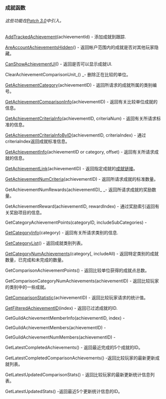 ### 成就函数

###### 这些功能在[Patch 3.0](https://wow.gamepedia.com/Patch_3.0)中引入。

[AddTrackedAchievement](https://wow.gamepedia.com/API_AddTrackedAchievement)\(achievementId\) -  添加成就到跟踪.

[AreAccountAchievementsHidden](https://wow.gamepedia.com/API_AreAccountAchievementsHidden)\(\) - 返回帐户范围内的成就是否对其他玩家隐藏。

[CanShowAchievementUI](https://wow.gamepedia.com/API_CanShowAchievementUI)\(\) - 返回是否可以显示成就UI.

ClearAchievementComparisonUnit_\(\) _- 删除正在比较的单位。

[GetAchievementCategory](https://wow.gamepedia.com/API_GetAchievementCategory)\(achievementID\) - 返回所请求的成就所属​​的类别编号。

[GetAchievementComparisonInfo](https://wow.gamepedia.com/API_GetAchievementComparisonInfo)\(achievementID\) - 返回有关比较单位成就的信息。

[GetAchievementCriteriaInfo](https://wow.gamepedia.com/API_GetAchievementCriteriaInfo)\(achievementID, criteriaNum\) - 返回有关所请求标准的信息。

[GetAchievementCriteriaInfoByID](https://wow.gamepedia.com/API_GetAchievementCriteriaInfoByID)\(achievementID, criteriaIndex\) - 通过criteriaIndex返回成就标准信息。

[GetAchievementInfo](https://wow.gamepedia.com/API_GetAchievementInfo)\(achievementID or category, offset\) - 返回有关所请求成就的信息。

[GetAchievementLink](https://wow.gamepedia.com/API_GetAchievementLink)\(achievementID\) - 返回指定成就的[成就链接](https://wow.gamepedia.com/AchievementLink)。

[GetAchievementNumCriteria](https://wow.gamepedia.com/API_GetAchievementNumCriteria)\(achievementID\) - 返回所请求成就的标准数量。

GetAchievementNumRewards\(achievementID\)_ _- 返回所请求成就的奖励数量。

GetAchievementReward\(achievementID, rewardIndex\) - 通过奖励索引返回有关奖励项目的信息。

GetCategoryAchievementPoints\(categoryID, includeSubCategories\) -

[GetCategoryInfo](https://wow.gamepedia.com/API_GetCategoryInfo)\(category\) - 返回有关所请求类别的信息.

[GetCategoryList](https://wow.gamepedia.com/API_GetCategoryList)\(\) - 返回成就类别列表。

[GetCategoryNumAchievements](https://wow.gamepedia.com/API_GetCategoryNumAchievements)\(category\[, includeAll\) - 返回特定类别的成就数量，已完成和未完成的数量。

GetComparisonAchievementPoints\(\) - 返回比较单位获得的成就点总数。

GetComparisonCategoryNumAchievements\(achievementID\) - 返回比较玩家的类别中的一些成就。

[GetComparisonStatistic](https://wow.gamepedia.com/API_GetComparisonStatistic)\(achievementID\) - 返回比较玩家请求的统计值。

[GetFilteredAchievementID](https://wow.gamepedia.com/API_GetFilteredAchievementID)\(index\) - 返回已过滤成就的ID.

GetGuildAchievementMemberInfo\(achievementID, index\) -

GetGuildAchievementMembers\(achievementID\) -

GetGuildAchievementNumMembers\(achievementID\) -

GetLatestCompletedAchievements\(\) - 返回最近完成的5个成就的ID。

GetLatestCompletedComparisonAchievements\(\) -返回比较玩家的最新更新成就列表。

GetLatestUpdatedComparisonStats\(\) - 返回比较玩家的最新更新统计信息列表。

GetLatestUpdatedStats\(\) -返回最近5个更新统计信息的ID。

